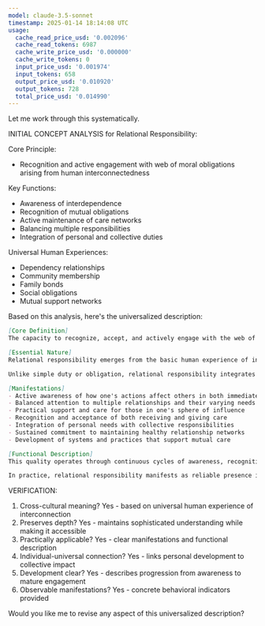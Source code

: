 ```yaml
---
model: claude-3.5-sonnet
timestamp: 2025-01-14 18:14:08 UTC
usage:
  cache_read_price_usd: '0.002096'
  cache_read_tokens: 6987
  cache_write_price_usd: '0.000000'
  cache_write_tokens: 0
  input_price_usd: '0.001974'
  input_tokens: 658
  output_price_usd: '0.010920'
  output_tokens: 728
  total_price_usd: '0.014990'
---
```


Let me work through this systematically.

INITIAL CONCEPT ANALYSIS for Relational Responsibility:

Core Principle:
- Recognition and active engagement with web of moral obligations arising from human interconnectedness

Key Functions:
- Awareness of interdependence
- Recognition of mutual obligations
- Active maintenance of care networks
- Balancing multiple responsibilities
- Integration of personal and collective duties

Universal Human Experiences:
- Dependency relationships
- Community membership
- Family bonds
- Social obligations
- Mutual support networks

Based on this analysis, here's the universalized description:

```markdown
[Core Definition]
The capacity to recognize, accept, and actively engage with the web of mutual obligations and dependencies that arise from our fundamental interconnectedness as human beings. It manifests as a deep awareness of how our actions affect others and a committed response to the responsibilities inherent in our relationships.

[Essential Nature]
Relational responsibility emerges from the basic human experience of interconnectedness - the reality that no person exists or thrives in isolation. It represents the mature understanding that our lives are inherently intertwined with others through complex networks of dependency, influence, and mutual support. This quality transforms abstract awareness of connection into active engagement with the obligations and opportunities that arise from our relationships.

Unlike simple duty or obligation, relational responsibility integrates emotional awareness with practical commitment, personal agency with collective consciousness, and immediate care with broader social engagement. It develops through experiencing both giving and receiving care, recognizing mutual vulnerability, and understanding the ripple effects of our actions through social networks.

[Manifestations]
- Active awareness of how one's actions affect others in both immediate and extended circles
- Balanced attention to multiple relationships and their varying needs
- Practical support and care for those in one's sphere of influence
- Recognition and acceptance of both receiving and giving care
- Integration of personal needs with collective responsibilities
- Sustained commitment to maintaining healthy relationship networks
- Development of systems and practices that support mutual care

[Functional Description]
This quality operates through continuous cycles of awareness, recognition, and response. It begins with heightened perception of relationship patterns and their associated needs, develops through practical engagement with responsibilities, and matures into skilled navigation of complex social obligations. The development process involves growing awareness of interdependence, increasing capacity to balance multiple commitments, and deepening understanding of how individual actions affect collective wellbeing.

In practice, relational responsibility manifests as reliable presence in relationships, thoughtful consideration of how choices affect others, and active participation in networks of mutual support. It enables individuals to maintain healthy boundaries while remaining genuinely engaged with others' needs, to balance personal growth with collective wellbeing, and to contribute meaningfully to the social fabric while receiving necessary support from it. This quality is essential for building sustainable communities, maintaining healthy relationships, and creating systems that support human flourishing.
```

VERIFICATION:
1. Cross-cultural meaning? Yes - based on universal human experience of interconnection
2. Preserves depth? Yes - maintains sophisticated understanding while making it accessible
3. Practically applicable? Yes - clear manifestations and functional description
4. Individual-universal connection? Yes - links personal development to collective impact
5. Development clear? Yes - describes progression from awareness to mature engagement
6. Observable manifestations? Yes - concrete behavioral indicators provided

Would you like me to revise any aspect of this universalized description?